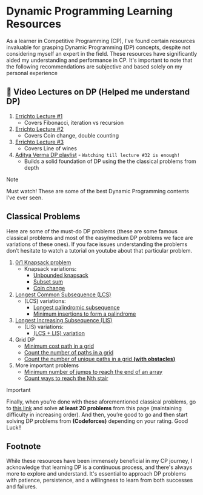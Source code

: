 # Dynamic Programming Learning Resources

As a learner in Competitive Programming (CP), I've found certain resources invaluable for grasping Dynamic Programming (DP) concepts, despite not considering myself an expert in the field. These resources have significantly aided my understanding and performance in CP. It's important to note that the following recommendations are subjective and based solely on my personal experience

## 🔗 Video Lectures on DP (Helped me understand DP)

1. [Errichto Lecture #1](https://www.youtube.com/watch?v=YBSt1jYwVfU&t=21s)
      - Covers Fibonacci, iteration vs recursion
3. [Errichto Lecture #2](https://www.youtube.com/watch?v=1mtvm2ubHCY)
      - Covers Coin change, double counting 
5. [Errichto Lecture #3](https://www.youtube.com/watch?v=pwpOC1dph6U)
      - Covers Line of wines
7. [Aditya Verma DP playlist](https://www.youtube.com/watch?v=nqowUJzG-iM&list=PL_z_8CaSLPWekqhdCPmFohncHwz8TY2Go) - `Watching till lecture #32 is enough!`
      - Builds a solid foundation of DP using the the classical problems from depth 


> [!NOTE]
> Must watch! These are some of the best Dynamic Programming contents I’ve ever seen.

## Classical Problems

Here are some of the must-do DP problems (these are some famous classical problems and most of the easy/medium DP problems we face are variations of these ones). If you face issues understanding the problems don’t hesitate to watch a tutorial on youtube about that particular problem.

1. [0/1 Knapsack problem](https://www.geeksforgeeks.org/0-1-knapsack-problem-dp-10/)
   - Knapsack variations:
     - [Unbounded knapsack](https://www.geeksforgeeks.org/unbounded-knapsack-repetition-items-allowed/)
     - [Subset sum](https://www.geeksforgeeks.org/subset-sum-problem-dp-25/)
     - [Coin change](https://www.geeksforgeeks.org/coin-change-dp-7/)
2. [Longest Common Subsequence (LCS)](https://www.geeksforgeeks.org/longest-common-subsequence-dp-4/)
   - (LCS) variations:
     - [Longest palindromic subsequence](https://www.geeksforgeeks.org/dynamic-programming-set-12-longest-palindromic-subsequence/)
     - [Minimum insertions to form a palindrome](https://www.geeksforgeeks.org/minimum-insertions-to-form-a-palindrome-dp-28/)
3. [Longest Increasing Subsequence (LIS)](https://www.geeksforgeeks.org/longest-increasing-subsequence-dp-3/)
   - (LIS) variations:
     - [(LCS + LIS) variation](https://www.geeksforgeeks.org/longest-common-increasing-subsequence-lcs-lis/)
4. Grid DP
   - [Minimum cost path in a grid](https://www.geeksforgeeks.org/min-cost-path-dp-6/)
   - [Count the number of paths in a grid](https://www.geeksforgeeks.org/count-possible-paths-top-left-bottom-right-nxm-matrix/)
   - [Count the number of unique paths in a grid **(with obstacles)**](https://www.geeksforgeeks.org/unique-paths-in-a-grid-with-obstacles/)
5. More important problems
   - [Minimum number of jumps to reach the end of an array](https://www.geeksforgeeks.org/minimum-number-of-jumps-to-reach-end-of-a-given-array/)
   - [Count ways to reach the Nth stair](https://www.geeksforgeeks.org/count-ways-reach-nth-stair-using-step-1-2-3/)

> [!IMPORTANT]
> Finally, when you’re done with these aforementioned classical problems, go to [this link](https://www.spoj.com/problems/tag/dynamic-programming) and solve **at least 20 problems** from this page (maintaining difficulty in increasing order). And then, you’re good to go and then start solving DP problems from **(Codeforces)** depending on your rating. Good Luck!!

## Footnote

While these resources have been immensely beneficial in my CP journey, I acknowledge that learning DP is a continuous process, and there's always more to explore and understand. It's essential to approach DP problems with patience, persistence, and a willingness to learn from both successes and failures.
